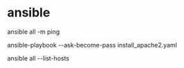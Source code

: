 # ansible

ansible all -m ping

ansible-playbook --ask-become-pass install_apache2.yaml 

ansible all --list-hosts
